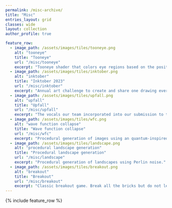 ```yaml
---
permalink: /misc-archive/
title: "Misc"
entries_layout: grid
classes: wide 
layout: collection
author_profile: true

feature_row:
  - image_path: /assets/images/tiles/tooneye.png
    alt: "tooneye"
    title: "Tooneye"
    url: "/misc/tooneye"
    excerpt: "Tooneye shader that colors eye regions based on the position of the mouse."
  - image_path: /assets/images/tiles/inktober.png
    alt: "inktober"
    title: "Inktober 2023"
    url: "/misc/inktober"
    excerpt: "Annual art challenge to create and share one drawing every day."
  - image_path: /assets/images/tiles/upfall.png
    alt: "upfall"
    title: "Upfall"
    url: "/misc/upfall"
    excerpt: "The vocals our team incorporated into our submission to the AI Song Contest 2022."
  - image_path: /assets/images/tiles/wfc.png
    alt: "wave function collapse"
    title: "Wave function collapse"
    url: "/misc/wfc"
    excerpt: "Procedural generation of images using an quantum-inspired algorithm."
  - image_path: /assets/images/tiles/landscape.png
    alt: "procedural landscape generation"
    title: "Procedural landscape generation"
    url: "/misc/landscape"
    excerpt: "Procedural generation of landscapes using Perlin noise."
  - image_path: /assets/images/tiles/breakout.png
    alt: "breakout"
    title: "Breakout"
    url: "/misc/breakout"
    excerpt: "Classic breakout game. Break all the bricks but do not let the ball touch the water!"
---
```

{% include feature_row %}
